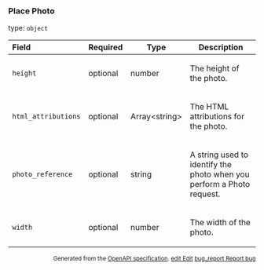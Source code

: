 <!--- This is a generated file, do not edit! -->
<!--- [START maps_http_schema_placephoto] -->
<h3 class="schema-object" id="PlacePhoto">Place Photo</h3>

type: `object`

| Field               | Required | Type                | Description                                                                                                                 |
| :------------------ | -------- | ------------------- | --------------------------------------------------------------------------------------------------------------------------- |
| `height`            | optional | number              | <div class="nonref-property-description"><p>The height of the photo.</p></div>                                              |
| `html_attributions` | optional | Array&lt;string&gt; | <div class="nonref-property-description"><p>The HTML attributions for the photo.</p></div>                                  |
| `photo_reference`   | optional | string              | <div class="nonref-property-description"><p>A string used to identify the photo when you perform a Photo request.</p></div> |
| `width`             | optional | number              | <div class="nonref-property-description"><p>The width of the photo.</p></div>                                               |

<p style="text-align: right; font-size: smaller;">Generated from the <a class="gc-analytics-event" data-category="GMP" data-label="openapi-github" href="https://github.com/googlemaps/openapi-specification" title="Google Maps Platform OpenAPI Specification" class="external">OpenAPI specification</a>.
 <a class="gc-analytics-event" data-category="GMP" data-label="openapi-github" href="https://github.com/googlemaps/openapi-specification/blob/main/specification/schema" title="Edit on GitHub"><span class="material-icons">edit</span> Edit</a>
 <a class="gc-analytics-event" data-category="GMP" data-label="openapi-github" href="https://github.com/googlemaps/openapi-specification/issues/new?assignees=&labels=type%3A+bug%2C+triage+me&template=bug_report.md&title=[schema] Bug - PlacePhoto" title="File bug for schema on GitHub"><span class="material-icons">bug_report</span> Report bug</a>
</p>

<!--- [END maps_http_schema_placephoto] -->
